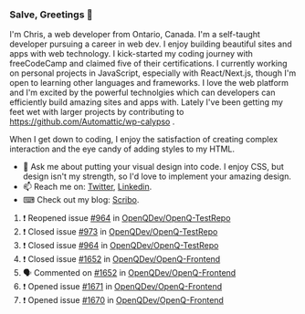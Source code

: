 ### Salve, Greetings 👋

I'm Chris, a web developer from Ontario, Canada. I'm a self-taught developer pursuing a career in web dev. I enjoy building beautiful sites and apps with web technology.
I kick-started my coding journey with freeCodeCamp and claimed five of their certifications.  I currently working on personal projects in JavaScript, especially with React/Next.js, though I'm open to learning other languages and frameworks. I love the web platform and I'm excited by the powerful technolgies which can developers can efficiently build amazing sites and apps with. Lately I've been getting my feet wet with larger projects by contributing to https://github.com/Automattic/wp-calypso .

When I get down to coding, I enjoy the satisfaction of creating complex interaction and the eye candy of adding styles to my HTML. 

- 💬 Ask me about putting your visual design into code. I enjoy CSS, but design isn't my strength, so I'd love to implement your amazing design.
- 📫 Reach me on: [Twitter](https://twitter.com/Christo28120856), [Linkedin](https://www.linkedin.com/in/christopher-stevers-07b9a5204/).
- ⌨ Check out my blog: [Scribo](https://christopherstevers.cf).
<!--
**Christopher-Stevers/Christopher-Stevers** is a ✨ _special_ ✨ repository because its `README.md` (this file) appears on your GitHub profile.

Here are some ideas to get you started:

- 🔭 I’m currently working on ...
- 🌱 I’m currently learning ...
- 👯 I’m looking to collaborate on ...
- 🤔 I’m looking for help with ...
- 😄 Pronouns: ...
- ⚡ Fun fact: ...
-->

<!--START_SECTION:activity-->
1. ❗️ Reopened issue [#964](https://github.com/OpenQDev/OpenQ-TestRepo/issues/964) in [OpenQDev/OpenQ-TestRepo](https://github.com/OpenQDev/OpenQ-TestRepo)
2. ❗️ Closed issue [#973](https://github.com/OpenQDev/OpenQ-TestRepo/issues/973) in [OpenQDev/OpenQ-TestRepo](https://github.com/OpenQDev/OpenQ-TestRepo)
3. ❗️ Closed issue [#964](https://github.com/OpenQDev/OpenQ-TestRepo/issues/964) in [OpenQDev/OpenQ-TestRepo](https://github.com/OpenQDev/OpenQ-TestRepo)
4. ❗️ Closed issue [#1652](https://github.com/OpenQDev/OpenQ-Frontend/issues/1652) in [OpenQDev/OpenQ-Frontend](https://github.com/OpenQDev/OpenQ-Frontend)
5. 🗣 Commented on [#1652](https://github.com/OpenQDev/OpenQ-Frontend/issues/1652) in [OpenQDev/OpenQ-Frontend](https://github.com/OpenQDev/OpenQ-Frontend)
6. ❗️ Opened issue [#1671](https://github.com/OpenQDev/OpenQ-Frontend/issues/1671) in [OpenQDev/OpenQ-Frontend](https://github.com/OpenQDev/OpenQ-Frontend)
7. ❗️ Opened issue [#1670](https://github.com/OpenQDev/OpenQ-Frontend/issues/1670) in [OpenQDev/OpenQ-Frontend](https://github.com/OpenQDev/OpenQ-Frontend)
<!--END_SECTION:activity-->
